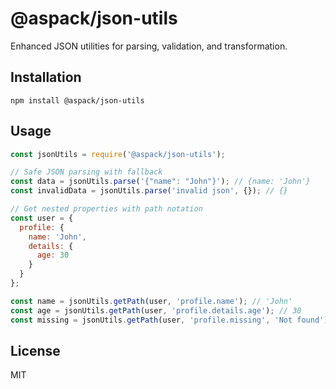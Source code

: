 # @aspack/json-utils

Enhanced JSON utilities for parsing, validation, and transformation.

## Installation

```
npm install @aspack/json-utils
```

## Usage

```javascript
const jsonUtils = require('@aspack/json-utils');

// Safe JSON parsing with fallback
const data = jsonUtils.parse('{"name": "John"}'); // {name: 'John'}
const invalidData = jsonUtils.parse('invalid json', {}); // {}

// Get nested properties with path notation
const user = {
  profile: {
    name: 'John',
    details: {
      age: 30
    }
  }
};

const name = jsonUtils.getPath(user, 'profile.name'); // 'John'
const age = jsonUtils.getPath(user, 'profile.details.age'); // 30
const missing = jsonUtils.getPath(user, 'profile.missing', 'Not found'); // 'Not found'
```

## License

MIT
